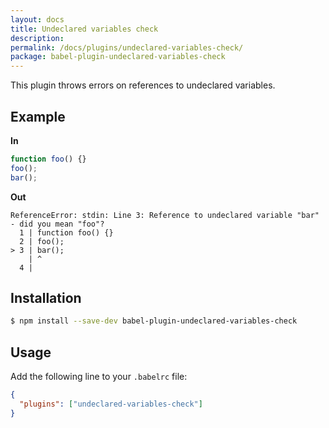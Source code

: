 ```yaml
---
layout: docs
title: Undeclared variables check
description:
permalink: /docs/plugins/undeclared-variables-check/
package: babel-plugin-undeclared-variables-check
---
```


This plugin throws errors on references to undeclared variables.

## Example

**In**

```javascript
function foo() {}
foo();
bar();
```

**Out**

```
ReferenceError: stdin: Line 3: Reference to undeclared variable "bar" - did you mean "foo"?
  1 | function foo() {}
  2 | foo();
> 3 | bar();
    | ^
  4 |
```

## Installation

```sh
$ npm install --save-dev babel-plugin-undeclared-variables-check
```

## Usage

Add the following line to your `.babelrc` file:

```json
{
  "plugins": ["undeclared-variables-check"]
}
```

